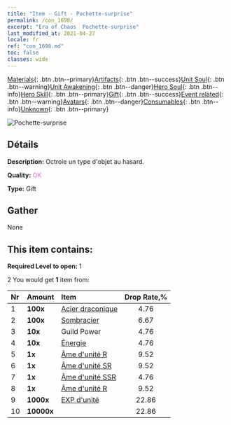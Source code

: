 ```yaml
---
title: "Item - Gift - Pochette-surprise"
permalink: /con_1698/
excerpt: "Era of Chaos  Pochette-surprise"
last_modified_at: 2021-04-27
locale: fr
ref: "con_1698.md"
toc: false
classes: wide
---
```

 [Materials](/ItemsFR/){: .btn .btn--primary}[Artifacts](/ItemsFR/Artifacts/){: .btn .btn--success}[Unit Soul](/ItemsFR/UnitSoul/){: .btn .btn--warning}[Unit Awakening](/ItemsFR/UnitAwakening/){: .btn .btn--danger}[Hero Soul](/ItemsFR/HeroSoul/){: .btn .btn--info}[Hero Skill](/ItemsFR/HeroSkill/){: .btn .btn--primary}[Gift](/ItemsFR/Gift/){: .btn .btn--success}[Event related](/ItemsFR/Events/){: .btn .btn--warning}[Avatars](/ItemsFR/Avatars/){: .btn .btn--danger}[Consumables](/ItemsFR/Consumables/){: .btn .btn--info}[Unknown](/ItemsFR/Unknown/){: .btn .btn--primary}

 ![Pochette-surprise](/images/t/i_907314.png)

## Détails
 **Description:** Octroie un type d'objet au hasard.

 **Quality:** <span style="color: #DA70D6">OK</span>

 **Type:** Gift

## Gather

  None

## This item contains:

 **Required Level to open:** 1

 2 You would get **1** item  from:

  | Nr | Amount |     Item    | Drop Rate,% |
  |:---|:-------|:------------|:---------:|
  | 1 |  **100x** | [Acier draconique](/ItemsFR/con_880/) | 4.76 | 
  | 2 |  **100x** | [Sombracier](/ItemsFR/con_881/) | 6.67 | 
  | 3 |  **10x** | Guild Power | 4.76 | 
  | 4 |  **10x** | [Énergie](/ItemsFR/con_900/) | 4.76 | 
  | 5 |  **1x** | [Âme d'unité R](/ItemsFR/con_533/) | 9.52 | 
  | 6 |  **1x** | [Âme d'unité SR](/ItemsFR/con_534/) | 9.52 | 
  | 7 |  **1x** | [Âme d'unité SSR](/ItemsFR/con_535/) | 4.76 | 
  | 8 |  **1x** | [Âme d'unité R](/ItemsFR/con_533/) | 9.52 | 
  | 9 |  **1000x** | [EXP d'unité](/ItemsFR/con_902/) | 22.86 | 
  | 10 |  **10000x** | <i class="fas fa-coins"/> | 22.86 | 
